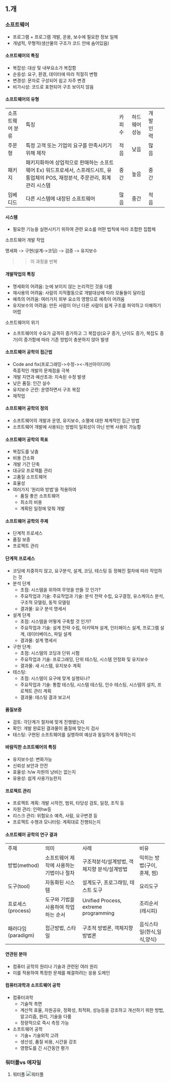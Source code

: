 ## 1.개
### 소프트웨어
- 프로그램 + 프로그램 개발, 운용, 보수에 필요한 정보 일체
- 개념적, 무형적(생산물의 구조가 코드 안에 숨어있음)
 
#### 소프트웨어의 특징

- 복잡성: 대상 및 내부요소가 복잡함
- 순응성: 요구, 환경, 데이터에 따라 적절히 변형
- 변경성: 문자로 구성되어 쉽고 자주 변경
- 비가시성: 코드로 표현되어 구조 보이지 않음

#### 소프트웨어의 유형
<table>
<tr><td>소프트웨어 분류</td><td>특징</td><td>카피 수</td><td>하드웨어 성능</td><td>개발인력</td></tr>
<tr><td>주문형</td><td>특정 고객 또는 기업의 요구를 만족시키기 위해 제작</td><td>적음</td><td>낮음</td><td>많음</td>
<tr><td>패키지</td><td>패키지화하여 상업적으로 판매하는 소프트웨어 Ex) 워드프로세서, 스프레드시트, 유통업체의 POS, 재정분석, 주문관리, 회계관리 시스템</td><td>중간</td><td>높음</td><td>중간</td></tr>
<tr><td>임베디드</td><td>다른 시스템에 내장된 소프트웨어</td><td>많음</td><td>중간</td><td>적음</td><td>
</table>
 

#### 시스템

- 필요한 기능을 실현시키기 위하여 관련 요소를 어떤 법칙에 따라 조합한 집합체

소프트웨어 개발 작업

명세화 -> 구현(설계->코딩) -> 검증 -> 유지보수  
>> 이 과정을 반복

 
#### 개발작업의 특징
- 명세화의 어려움: 눈에 보이지 않는 논리적인 것을 다룸
- 재사용의 어려움: 사람의 지적활동으로 개발대상에 따라 모듈들이 달라짐
- 예측의 어려움: 여러가지 외부 요소의 영향으로 예측이 어려움
- 유지보수의 어려움: 만든 사람이 아닌 다른 사람이 쉽게 구조를 파악하고 이해하기 어렵

소프트웨어의 위기

- 소프트웨어의 수요가 급격히 증가하고 그 복잡성(요구 증가, 난이도 증가, 복잡도 증가)이 증가함에 따라 기존 방법이 충분하지 않아 발생

#### 소프트웨어 공학의 접근법

- Code and fix(프로그래밍->수정-><-개선아이디어)      
즉흥적인 개발의 문제점을 극복
- 개발 지연과 예산초과: 지속된 수정 발생
- 낮은 품질: 인간 실수
- 유지보수 곤란: 운영하면서 구조 복잡
- 재작업

#### 소프트웨어 공학의 정의
- 소프트웨어의 개발과 운영, 유지보수, 소멸에 대한 체계적인 접근 방법
- 소프트웨어 개발에 사용되는 방법이 일회성이 아닌 반복 사용이 가능함

#### 소프트웨어 공학의 목표
- 복잡도를 낮춤
- 비용 간소화
- 개발 기간 단축
- 대규모 프로젝틑 관리
- 고품질 소프트웨어
- 효율성
- 여러가지 '원리와 방법'을 적용하여 
    - 품질 좋은 소프트웨어
    - 최소의 비용
    - 계획된 일정에 맞춰 개발

#### 소프트웨어 공학의 주제
- 단계적 프로세스
- 품질 보증
- 프로젝트 관리

#### 단계적 프로세스
- 코딩에 치중하지 않고, 요구분석, 설계, 코딩, 테스팅 등 정해진 절차에 따라 작업하는 것
- 분석 단계
    - 초점: 시스템을 위하여 무엇을 만들 것 인가? 
    - 주요작업과 기술: 주요작업과 기술: 분석 전략 수립, 요구결정, 유스케이스 분석, 구조적 모델링, 동적 모델링
    - 결과물: 요구 분석 명세서
- 설계 단계
    - 초점: 시스템을 어떻게 구축할 것 인가?
    - 주요작업과 기술: 설계 전략 수립, 아키텍쳐 설계, 인터페이스 설계, 프로그램 설계, 데이터베이스, 파일 설계
    - 결과물: 설계 명세서
- 구현 단계:
    - 초점: 시스템의 코딩과 단위 시험
    - 주요작업과 기술: 프로그래밍, 단위 테스팅, 시스템 안정화 및 유지보수
    - 결과물: 새 시스템, 유지보수 계획
- 테스팅:
    - 초점: 시스템이 요구에 맞게 실행되나?
    - 주요작업과 기술: 통합 테스팅, 시스템 테스팅, 인수 테스팅, 시스템의 설치, 프로젝트 관리 계획
    - 결과물: 테스팅 결과 보고서

#### 품질보증
- 검토: 각단계가 절차에 맞게 진행됐는지
- 확인: 개발 완료된 결과물이 품질에 맞는지 검사
- 테스팅: 구현된 소프트웨어를 실행하여 예상과 동일하게 동작하는지

#### 바람직한 소프트웨어의 특징
- 유지보수성: 변화가능
- 신뢰성 보안과 안전
- 효율성: h/w 자원의 낭비는 없는지
- 유용성: 쉽게 사용가능한지

#### 프로젝트 관리
- 프로젝트 계획: 개발 시작전, 범위, 타당성 검토, 일정, 조직 등
- 자원 관리: 인력hw등
- 리스크 관리: 위험요소 예측, 사람, 요구변경 등
- 프로젝트 수행과 모니터링: 계획대로 진행되는지  

#### 소프트웨어 공학의 연구 결과
<table>
<tr><td>주제</td><td>의미</td><td>사례</td><td>비유</td></tr>
<tr><td>방법(method)</td><td>소프트웨어 제작에 사용하는 기법이나 절차</td><td>구조적분석/설계방법, 객체지향 분석/설계방법</td><td>익히는 방법(구이, 훈제, 찜)</td></tr>
<tr><td>도구(tool)</td><td>자동화된 시스템</td><td>설계도구, 프로그래밍, 테스트 도구</td><td>요리도구</td></tr>
<tr><td>프로세스(process)</td><td>도구와 기법을 사용하여 작업하는 순서</td><td>Unified Process, extreme programming</td><td>조리순서(레시피)</td></tr>
<tr><td>패러다임(paradigm)</td><td>접근방법, 스타일</td><td>구조적 방법론, 객체지향 방법론</td><td>음식스타일(한식,일식,양식)</td></tr>
</table>

#### 연관된 분야
- 컴퓨터 공학의 원리나 기술과 관련된 여러 원리
- 이를 적용하여 특정한 문제를 해결하려는 응용 도메인

#### 컴퓨터과학과 소프트웨어 공학
- 컴퓨터과학
    - 기술적 측면
    - 계산적 효율, 자원공유, 정확성, 최적화, 성능등을 강조하고 개선하기 위한 방법, 알고리즘, 원리, 기술을 다룸
    - 정량적으로 즉시 측정 가능
- 소프트웨어 공학
    - 기술+ 기술외적 고려
    - 생산성, 품질 비용, 시간을 강조
    - 영향도를 긴 시간동안 평가


### 워터폴vs 애자일
1. 워터폴
![워터폴](https://freemoa-blog.com/930)